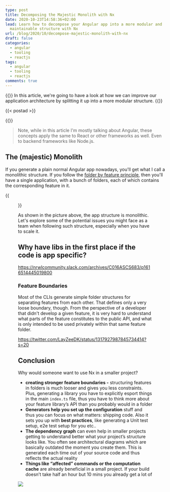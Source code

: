 ```yaml
---
type: post
title: Decomposing the Majestic Monolith with Nx
date: 2020-10-23T14:58:36+02:00
lead: Learn how to decompose your Angular app into a more modular and
  maintainable structure with Nx
url: /blog/2020/10/decompose-majestic-monolith-with-nx
draft: false
categories:
  - angular
  - tooling
  - reactjs
tags:
  - angular
  - tooling
  - reactjs
comments: true
---
```

{{<intro>}}
  In this article, we're going to have a look at how we can improve our application architecture by splitting it up into a more modular structure. 
{{</intro>}}

<!--more-->

{{< postad >}}

{{<toc>}}

> Note, while in this article I'm mostly talking about Angular, these concepts apply the same to React or other frameworks as well. Even to backend frameworks like Node.js.

## The (majestic) Monolith

If you generate a plain normal Angular app nowadays, you'll get what I call a monolithic structure. If you follow the [folder by feature principle](https://angular.io/guide/styleguide#folders-by-feature-structure), then you'll have a single application, with a bunch of folders, each of which contains the corresponding feature in it.

{{<figure url="/blog/assets/imgs/angular-monolith.png" size="small" >}}

As shown in the picture above, the app structure is monolithic. Let's explore some of the potential issues you might face as a team when following such structure, especially when you have to scale it.

## Why have libs in the first place if the code is app specific?

https://nrwlcommunity.slack.com/archives/C016ASCS683/p1616514445019800

### Feature Boundaries

Most of the CLIs generate simple folder structures for separating features from each other. That defines only a very loose boundary, though. From the perspective of a developer that didn't develop a given feature, it is very hard to understand what parts of the feature constitutes to the public API, and what is only intended to be used privately within that same feature folder.


https://twitter.com/LayZeeDK/status/1317927987845734414?s=20

## Conclusion

Why would someone want to use Nx in a smaller project?

* **creating stronger feature boundaries -** structuring features in folders is much looser and gives you less constraints. Plus, generating a library you have to explicitly esport things in the main `index.ts` file, thus you have to think more about your feature library’s API than you probably would in a folder
* **Generators help you set up the configuration** stuff and thus you can focus on what matters: shipping code. Also it sets you up with **best practices**, like generating a Unit test setup, e2e test setup for you etc..
* **The dependency graph** can even help in smaller projects getting to understand better what your project’s structure looks like. You often see architectural diagrams which are basically outdated the moment you create them. This is generated each time out of your source code and thus reflects the actual reality
* **Things like “affected” commands or the computation cache** are already beneficial in a small project. If your build doesn’t take half an hour but 10 mins you already get a lot of

![](/blog/assets/imgs/aspnetprojectstructure.jpg)